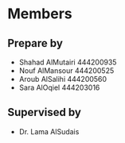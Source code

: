 # Members 
## Prepare by
- Shahad AlMutairi 444200935 
- Nouf AlMansour 444200525 
- Aroub AlSalihi 444200560 
- Sara AlOqiel 444203016

## Supervised by
- Dr. Lama AlSudais
